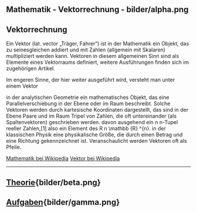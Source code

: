 Mathematik - Vektorrechnung - bilder/alpha.png
---
## Vektorrechnung

Ein Vektor (lat. vector „Träger, Fahrer“) ist in der Mathematik ein Objekt, das zu seinesgleichen addiert und mit Zahlen (allgemein mit Skalaren) multipliziert werden kann. Vektoren in diesem allgemeinen Sinn sind als Elemente eines Vektorraums definiert, weitere Ausführungen finden sich im zugehörigen Artikel.

Im engeren Sinne, der hier weiter ausgeführt wird, versteht man unter einem Vektor

in der analytischen Geometrie ein mathematisches Objekt, das eine Parallelverschiebung in der Ebene oder im Raum beschreibt. Solche Vektoren werden durch kartesische Koordinaten dargestellt, das sind in der Ebene Paare und im Raum Tripel von Zahlen, die oft untereinander (als Spaltenvektoren) geschrieben werden.
davon ausgehend ein
n
n-Tupel reeller Zahlen,[1] also ein Element des
R
n
\mathbb {R} ^{n}.
in der klassischen Physik eine physikalische Größe, die durch einen Betrag und eine Richtung gekennzeichnet ist.
Veranschaulicht werden Vektoren oft als Pfeile.

[Mathematik bei Wikipedia](https://de.wikipedia.org/wiki/Mathematik)
[Vektor bei Wikipedia](https://de.wikipedia.org/wiki/Vektor)

---
## [Theorie](theorie.md){bilder/beta.png}
## [Aufgaben](aufgaben.md){bilder/gamma.png}
